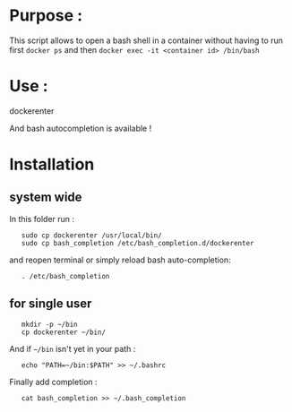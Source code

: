 # Purpose : 
This script allows to open a bash shell in a container 
without having to run first `docker ps` and then `docker exec -it <container id> /bin/bash`

# Use : 
dockerenter <containername>

And bash autocompletion is available !

# Installation
## system wide  
In this folder run : 

```
   sudo cp dockerenter /usr/local/bin/
   sudo cp bash_completion /etc/bash_completion.d/dockerenter
```
and reopen terminal or simply reload bash auto-completion: 

```
   . /etc/bash_completion
```

## for single user

```
   mkdir -p ~/bin
   cp dockerenter ~/bin/
```

And if `~/bin` isn't yet in your path :

```
   echo "PATH=~/bin:$PATH" >> ~/.bashrc
```

Finally add completion : 

```
   cat bash_completion >> ~/.bash_completion
```


